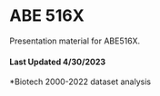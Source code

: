 # ABE 516X

Presentation material for ABE516X.


#### Last Updated 4/30/2023

*Biotech 2000-2022 dataset analysis

